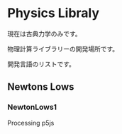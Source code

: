 # Physics Libraly
現在は古典力学のみです。

物理計算ライブラリーの開発場所です。

開発言語のリストです。

## Newtons Lows

### NewtonLows1 

Processing p5js


